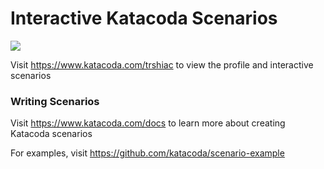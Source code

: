 # Interactive Katacoda Scenarios

[![](http://shields.katacoda.com/katacoda/trshiac/count.svg)](https://www.katacoda.com/trshiac "Get your profile on Katacoda.com")

Visit https://www.katacoda.com/trshiac to view the profile and interactive scenarios

### Writing Scenarios
Visit https://www.katacoda.com/docs to learn more about creating Katacoda scenarios

For examples, visit https://github.com/katacoda/scenario-example
